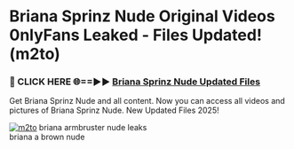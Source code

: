 # Briana Sprinz Nude Original Videos 0nlyFans Leaked - Files Updated! (m2to)

<h3>🔴 CLICK HERE 🌐==►► <a href="https://tinyurl.com/5h6xmrr3" rel="nofollow">Briana Sprinz Nude Updated Files</a></h3>

Get Briana Sprinz Nude and all content. Now you can access all videos and pictures of Briana Sprinz Nude. New Updated Files 2025!

[![m2to](https://i.imgur.com/KVD873Z.gif)](https://tinyurl.com/5h6xmrr3)
briana armbruster nude leaks<br>
briana a brown nude
